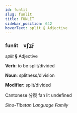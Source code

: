 ```yaml
---
id: funlit
slug: funlit
title: FUNLİT
sidebar_position: 642
hoverText: split § Adjective
---
```


### funlit&emsp;<span kind="abugida">ɤ̃ʃʓ̆ɟ</span>

*split* **§** Adjective

**Verb**: to be split/divided

**Noun**: splitness/division

**Modifier**: split/divided

Cantonese 分裂 fan lit undefined

*Sino-Tibetan Language Family*